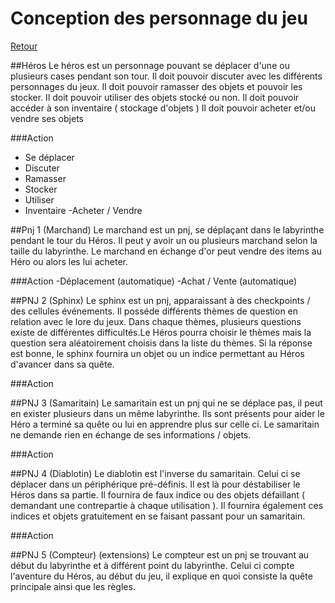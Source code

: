 # Conception des personnage du jeu 

[Retour](README.md)

##Héros
Le héros est un personnage pouvant se déplacer d'une ou plusieurs cases pendant son tour. 
Il doit pouvoir discuter avec les différents personnages du jeux.
Il doit pouvoir ramasser des objets et pouvoir les stocker.
Il doit pouvoir utiliser des objets stocké ou non.
Il doit pouvoir accéder à son inventaire ( stockage d'objets )
Il doit pouvoir acheter et/ou vendre ses objets
		
###Action 
- Se déplacer
- Discuter
- Ramasser
- Stocker
- Utiliser
- Inventaire
-Acheter / Vendre
			
##Pnj 1 (Marchand)
Le marchand est un pnj, se déplaçant dans le labyrinthe pendant le tour du Héros. 
Il peut y avoir un ou plusieurs marchand selon la taille du labyrinthe.
Le marchand en échange d'or peut vendre des items au Héro ou alors les lui acheter.
		
###Action
-Déplacement (automatique)
-Achat / Vente (automatique)

##PNJ 2 (Sphinx)
Le sphinx est un pnj, apparaissant à des checkpoints / des cellules événements.
Il posséde différents thèmes de question en relation avec le lore du jeux. Dans chaque thèmes, plusieurs questions existe de différentes difficultés.Le Héros pourra choisir le thèmes mais la question sera aléatoirement choisis dans la liste du thèmes.
Si la réponse est bonne, le sphinx fournira un objet ou un indice permettant au Héros d'avancer dans sa quête.
		
###Action
		
##PNJ 3 (Samaritain)
Le samaritain est un pnj qui ne se déplace pas, il peut en exister plusieurs dans un même labyrinthe. Ils sont présents pour aider le Héro a terminé sa quête ou lui en apprendre plus sur celle ci. Le samaritain ne demande rien en échange de ses informations / objets.
		
###Action
		
##PNJ 4 (Diablotin)
Le diablotin est l'inverse du samaritain. Celui ci se déplacer dans un périphérique pré-définis. Il est là pour déstabiliser le Héros dans sa partie. Il fournira de faux indice ou des objets défaillant ( demandant une contrepartie à chaque utilisation ).
Il fournira également ces indices et objets gratuitement en se faisant passant pour un samaritain.
		
###Action
		
##PNJ 5 (Compteur) (extensions)
Le compteur est un pnj se trouvant au début du labyrinthe et à différent point du labyrinthe. Celui ci compte l'aventure du Héros, au début du jeu, il explique en quoi consiste la quête principale ainsi que les règles.
		
